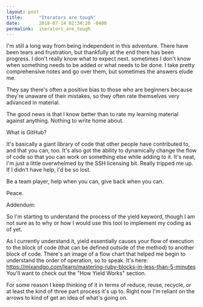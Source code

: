 ```yaml
---
layout: post
title:      "Iterators are tough"
date:       2018-07-14 02:34:20 -0400
permalink:  iterators_are_tough
---
```



I'm still a long way from being independent in this adventure.  There have been tears and frustration, but thankfully at the end there has been progress.  I don't really know what to expect next.  sometimes I don't know when something needs to be added or what needs to be done.  I take pretty comprehensive notes and go over them, but sometimes the answers elude me.

They say there's often a positive bias to those who are beginners because they're unaware of their mistakes, so they often rate themselves very advanced in material.

The good news is that I know better than to rate my learning material against anything.  Nothing to write home about.

What is GitHub?

It's basically a giant library of code that other people have contributed to, and that you can, too.  It's also got the ability to dynamically change the flow of code so that you can work on something else while adding to it.  It's neat, I'm just a little overwhelmed by the SSH licensing bit.  Really tripped me up.  If I didn't have help, I'd be so lost.

Be a team player, help when you can, give back when you can.

Peace.

Addendum:

So I'm starting to understand the process of the yield keyword, though I am not sure as to why or how I would use this tool to implement my coding as of yet.  

As I currently understand it, yield essentially causes your flow of execution to the block of code (that can be defined outside of the method) to another block of code.  There's an image of a flow chart that helped me begin to understand the order of operation, so to speak.  It's here: https://mixandgo.com/learn/mastering-ruby-blocks-in-less-than-5-minutes  You'll want to check out the "How Yield Works" section.  

For some reason I keep thinking of it in terms of reduce, reuse, recycle, or at least the kind of three part process it's up to.  Right now I'm reliant on the arrows to kind of get an idea of what's going on.

